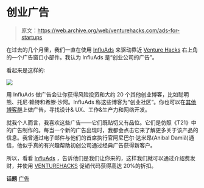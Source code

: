 # 创业广告

> 原文：<https://web.archive.org/web/venturehacks.com/ads-for-startups>

在过去的几个月里，我们一直在使用 [InfluAds](https://web.archive.org/web/20220928233413/http://influads.com/?f=venturehacks) 来驱动靠近 [Venture Hacks](https://web.archive.org/web/20220928233413/http://venturehacks.com/) 右上角的一个广告窗口小部件。我认为 InfluAds 是“创业公司的广告”。

看起来是这样的:

![](img/3a129ad2324ce5c04490e07a5315c7d4.png)

用 InfluAds 做广告会让你获得风险投资和大约 20 个其他创业博客，比如聪明熊、托尼·赖特和希滕·沙阿。InfluAds 称这些博客为“创业社区”。你也可以在[其他博客群](https://web.archive.org/web/20220928233413/http://influads.com/communities?f=venturehacks)上做广告，寻找设计& UX、工作&生产力和网络开发。

就我个人而言，我喜欢这些广告——它们既贴切又有品位。它们是仿照《T21》中的广告制作的。每当一个新的广告出现时，我都会点击它来了解更多关于该产品的信息。我曾通过电子邮件与他们的首席执行官阿尼巴尔·达米昂(Anibal Damiã)通信，他似乎真的有兴趣帮助初创公司通过经典广告获得新客户。

所以，看看 [InfluAds](https://web.archive.org/web/20220928233413/http://influads.com/?f=venturehacks) ，告诉他们是我们让你来的，这样我们就可以通过介绍费发财，并使用 [VENTUREHACKS](https://web.archive.org/web/20220928233413/http://influads.com/pricing-and-signup?f=venturehacks) 促销代码获得高达 20%的折扣。

**话题** [广告](https://web.archive.org/web/20220928233413/https://venturehacks.com/topics/advertising)